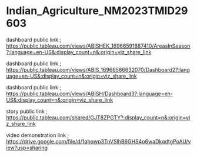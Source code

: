 # Indian_Agriculture_NM2023TMID29603

dashboard public link ; https://public.tableau.com/views/ABISHEK_16966591887410/AreasInSeason?:language=en-US&:display_count=n&:origin=viz_share_link

dashboard public link ; https://public.tableau.com/views/ABIS_16966586632070/Dashboard2?:language=en-US&:display_count=n&:origin=viz_share_link

dashboard public link ; https://public.tableau.com/views/ABISH/Dashboard3?:language=en-US&:display_count=n&:origin=viz_share_link

story public link ; https://public.tableau.com/shared/GJT8ZPGTY?:display_count=n&:origin=viz_share_link

video demonstration link ; https://drive.google.com/file/d/1qhqwp3TnVSlhB6GHS4o6waDkqdtgPoAU/view?usp=sharing
